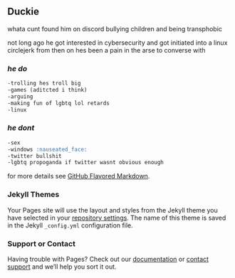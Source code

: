 ## Duckie

whata cunt found him on discord bullying children and being transphobic

not long ago he got interested in cybersecurity and got initiated into a linux circlejerk from then on hes been a pain in the arse to converse with 

### __*he do*__

```markdown
-trolling hes troll big
-games (aditcted i think)
-arguing
-making fun of lgbtq lol retards
-linux
```


### __*he dont*__

```markdown
-sex
-windows :nauseated_face:
-twitter bullshit
-lgbtq propoganda if twitter wasnt obvious enough
```


for more details see [GitHub Flavored Markdown](https://guides.github.com/features/mastering-markdown/).

### Jekyll Themes

Your Pages site will use the layout and styles from the Jekyll theme you have selected in your [repository settings](https://github.com/Duckie-code/duckie-code.github.io/settings/pages). The name of this theme is saved in the Jekyll `_config.yml` configuration file.

### Support or Contact

Having trouble with Pages? Check out our [documentation](https://docs.github.com/categories/github-pages-basics/) or [contact support](https://support.github.com/contact) and we’ll help you sort it out.
